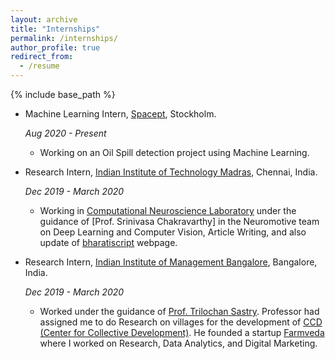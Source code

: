 ```yaml
---
layout: archive
title: "Internships"
permalink: /internships/
author_profile: true
redirect_from:
  - /resume
---
```


{% include base_path %}


* Machine Learning Intern, [Spacept](https://spacept.com/), Stockholm.                                                                   
   
   *Aug 2020 - Present*

  * Working on an Oil Spill detection project using Machine Learning.

* Research Intern, [Indian Institute of Technology Madras](https://www.iitm.ac.in/), Chennai, India.
   
   *Dec 2019 - March 2020*
  
  * Working in [Computational Neuroscience Laboratory](https://biotech.iitm.ac.in/Faculty/CNS_LAB/home.html) under the guidance of [Prof. Srinivasa Chakravarthy] in the Neuromotive team on Deep Learning and Computer Vision, Article Writing, and also update of [bharatiscript](https://bharatiscript.com/) webpage.

* Research Intern, [Indian Institute of Management Bangalore](https://www.iimb.ac.in/home), Bangalore, India.
  
  *Dec 2019 - March 2020*
  
  * Worked under the guidance of [Prof. Trilochan Sastry](https://www.iimb.ac.in/user/138/trilochan-sastry). Professor had 
  assigned me to do Research on villages for the development of [CCD (Center for Collective Development)](https://ccd.ngo/).
  He founded a startup [Farmveda](https://www.farmveda.in/) where I worked on Research, Data Analytics, and Digital Marketing.

